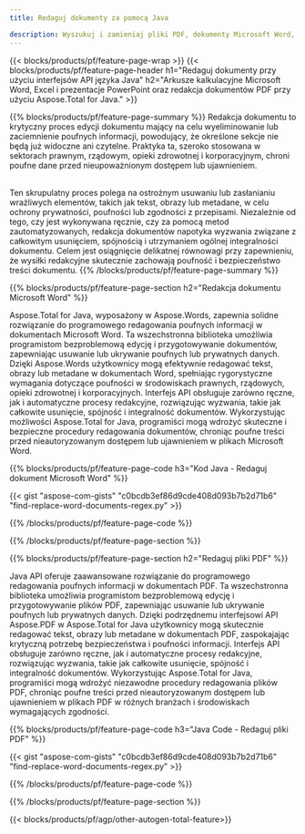 ```yaml
---
title: Redaguj dokumenty za pomocą Java 

description: Wyszukuj i zamieniaj pliki PDF, dokumenty Microsoft Word, arkusze kalkulacyjne Excel i prezentacje PowerPoint za pośrednictwem aplikacji Java.
---
```


{{< blocks/products/pf/feature-page-wrap >}}
{{< blocks/products/pf/feature-page-header h1="Redaguj dokumenty przy użyciu interfejsów API języka Java" h2="Arkusze kalkulacyjne Microsoft Word, Excel i prezentacje PowerPoint oraz redakcja dokumentów PDF przy użyciu Aspose.Total for Java." >}}

{{% blocks/products/pf/feature-page-summary %}}
Redakcja dokumentu to krytyczny proces edycji dokumentu mający na celu wyeliminowanie lub zaciemnienie poufnych informacji, powodujący, że określone sekcje nie będą już widoczne ani czytelne. Praktyka ta, szeroko stosowana w sektorach prawnym, rządowym, opieki zdrowotnej i korporacyjnym, chroni poufne dane przed nieupoważnionym dostępem lub ujawnieniem.<br /><br />

Ten skrupulatny proces polega na ostrożnym usuwaniu lub zasłanianiu wrażliwych elementów, takich jak tekst, obrazy lub metadane, w celu ochrony prywatności, poufności lub zgodności z przepisami. Niezależnie od tego, czy jest wykonywana ręcznie, czy za pomocą metod zautomatyzowanych, redakcja dokumentów napotyka wyzwania związane z całkowitym usunięciem, spójnością i utrzymaniem ogólnej integralności dokumentu. Celem jest osiągnięcie delikatnej równowagi przy zapewnieniu, że wysiłki redakcyjne skutecznie zachowają poufność i bezpieczeństwo treści dokumentu.
{{% /blocks/products/pf/feature-page-summary  %}}

{{% blocks/products/pf/feature-page-section  h2="Redakcja dokumentu Microsoft Word" %}}

Aspose.Total for Java, wyposażony w Aspose.Words, zapewnia solidne rozwiązanie do programowego redagowania poufnych informacji w dokumentach Microsoft Word. Ta wszechstronna biblioteka umożliwia programistom bezproblemową edycję i przygotowywanie dokumentów, zapewniając usuwanie lub ukrywanie poufnych lub prywatnych danych. Dzięki Aspose.Words użytkownicy mogą efektywnie redagować tekst, obrazy lub metadane w dokumentach Word, spełniając rygorystyczne wymagania dotyczące poufności w środowiskach prawnych, rządowych, opieki zdrowotnej i korporacyjnych. Interfejs API obsługuje zarówno ręczne, jak i automatyczne procesy redakcyjne, rozwiązując wyzwania, takie jak całkowite usunięcie, spójność i integralność dokumentów. Wykorzystując możliwości Aspose.Total for Java, programiści mogą wdrożyć skuteczne i bezpieczne procedury redagowania dokumentów, chroniąc poufne treści przed nieautoryzowanym dostępem lub ujawnieniem w plikach Microsoft Word.

{{% blocks/products/pf/feature-page-code h3="Kod Java - Redaguj dokument Microsoft Word" %}}

{{< gist "aspose-com-gists" "c0bcdb3ef86d9cde408d093b7b2d71b6" "find-replace-word-documents-regex.py" >}}

{{% /blocks/products/pf/feature-page-code  %}}

{{% /blocks/products/pf/feature-page-section %}}

{{% blocks/products/pf/feature-page-section  h2="Redaguj pliki PDF" %}}

Java API oferuje zaawansowane rozwiązanie do programowego redagowania poufnych informacji w dokumentach PDF. Ta wszechstronna biblioteka umożliwia programistom bezproblemową edycję i przygotowywanie plików PDF, zapewniając usuwanie lub ukrywanie poufnych lub prywatnych danych. Dzięki podrzędnemu interfejsowi API Aspose.PDF w Aspose.Total for Java użytkownicy mogą skutecznie redagować tekst, obrazy lub metadane w dokumentach PDF, zaspokajając krytyczną potrzebę bezpieczeństwa i poufności informacji. Interfejs API obsługuje zarówno ręczne, jak i automatyczne procesy redakcyjne, rozwiązując wyzwania, takie jak całkowite usunięcie, spójność i integralność dokumentów. Wykorzystując Aspose.Total for Java, programiści mogą wdrożyć niezawodne procedury redagowania plików PDF, chroniąc poufne treści przed nieautoryzowanym dostępem lub ujawnieniem w plikach PDF w różnych branżach i środowiskach wymagających zgodności.

{{% blocks/products/pf/feature-page-code h3="Java Code - Redaguj pliki PDF" %}}

{{< gist "aspose-com-gists" "c0bcdb3ef86d9cde408d093b7b2d71b6" "find-replace-word-documents-regex.py" >}}

{{% /blocks/products/pf/feature-page-code  %}}

{{% /blocks/products/pf/feature-page-section %}}

{{< blocks/products/pf/agp/other-autogen-total-feature>}}